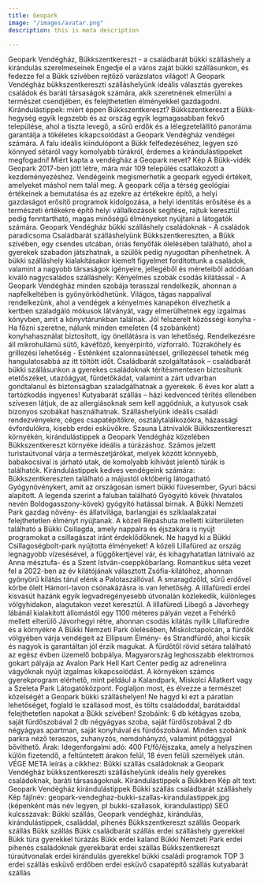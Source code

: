 ```yaml
---
title: Geopark
image: "/images/avatar.png"
description: this is meta description

---
```


Geopark Vendégház, Bükkszentkereszt - a családbarát bükki szálláshely a kirándulás szerelmeseinek
Engedje el a város zaját bükki szállásunkon, és fedezze fel a Bükk szívében rejtőző varázslatos világot! A Geopark Vendégház bükkszentkereszti szálláshelyünk ideális választás gyerekes családok és baráti társaságok számára, akik szeretnének elmerülni a természet csendjében, és felejthetetlen élményekkel gazdagodni.
Kirándulástippek: miért éppen Bükkszentkereszt?
Bükkszentkereszt a Bükk-hegység egyik legszebb és az ország egyik legmagasabban fekvő települése, ahol a tiszta levegő, a sűrű erdők és a lélegzetelállító panoráma garantálja a tökéletes kikapcsolódást a Geopark Vendégház vendégei számára. A falu ideális kiindulópont a Bükk felfedezéséhez, legyen szó könnyed sétáról vagy komolyabb túrákról, érdemes a kirándulástippeket megfogadni!
Miért kapta a vendégház a Geopark nevet?
Kép
A Bükk-vidék Geopark 2017-ben jött létre, mára már 109 település csatlakozott a kezdeményezéshez. Vendégeink megismerhetik a geopark egyedi értékeit, amelyeket máshol nem talál meg. A geopark célja a térség geológiai értékeinek a bemutatása és az ezekre az értékekre építő, a helyi gazdaságot erősítő programok kidolgozása, a helyi identitás erősítése és a természeti értékekre építő helyi vállalkozások segítése, rajtuk keresztül pedig fenntartható, magas minőségű élményeket nyújtani a látogatók számára.
Geopark Vendégház bükki szálláshely családoknak - A családok paradicsoma
Családbarát szálláshelyünk Bükkszentkereszten, a Bükk szívében, egy csendes utcában, óriás fenyőfák ölelésében található, ahol a gyerekek szabadon játszhatnak, a szülők pedig nyugodtan pihenhetnek. A bükki szálláshely kialakításakor kiemelt figyelmet fordítottunk a családok, valamint a nagyobb társaságok igényeire, jellegéből és méreteiből adódóan kiváló nagycsaládos szálláshely:
Kényelmes szobák csodás kilátással - A Geopark Vendégház minden szobája terasszal rendelkezik, ahonnan a napfelkeltében is gyönyörködhetünk.
Világos, tágas nappalival rendelkezünk, ahol a vendégek a kényelmes kanapékon élvezhetik a kertben szaladgáló mókusok látványát, vagy elmerülhetnek egy izgalmas könyvben, amit a könyvtárunkban találnak.
Jól felszerelt közösségi konyha - Ha főzni szeretne, nálunk minden emeleten (4 szobánként) konyhahasználat biztosított, így önellátásra is van lehetőség. Rendelkezésre áll mikrohullámú sütő, kávéfőző, kenyérpirító, vízforraló.
Tűzrakóhely és grillezési lehetőség - Esténként szalonnasütéssel, grillezéssel tehetik még hangulatosabbá az itt töltött időt.
Családbarát szolgáltatások – családbarát bükki szállásunkon a gyerekes családoknak térítésmentesen biztosítunk etetőszéket, utazóágyat, fürdetőkádat, valamint a zárt udvarban gondtalanul és biztonságban szaladgálhatnak a gyerekek. 6 éves kor alatt a tartózkodás ingyenes!
Kutyabarát szállás – házi kedvenced térítés ellenében szívesen látjuk, de az allergiásoknak sem kell aggódniuk, a kutyusok csak bizonyos szobákat használhatnak.
Szálláshelyünk ideális családi rendezvényekre, céges csapatépítőkre, osztálytalálkozókra, házassági évfordulókra, kisebb erdei esküvőkre.
Szauna
Látnivalók Bükkszentkereszt környékén, kirándulástippek a Geopark Vendégház közelében
Bükkszentkereszt környéke ideális a túrázáshoz. Számos jelzett turistaútvonal várja a természetjárókat, melyek között könnyebb, babakocsival is járható utak, de komolyabb kihívást jelentő túrák is találhatók. Kirándulástippek kedves vendégeink számára:
Bükkszentkereszten található a májustól októberig látogatható Gyógynövénykert, amit az országosan ismert bükki füvesember, Gyuri bácsi alapított. A legenda szerint a faluban található Gyógyító kövek (hivatalos nevén Boldogasszony-kövek) gyógyító hatással bírnak.
A Bükki Nemzeti Park gazdag növény- és állatvilága, barlangjai és sziklaalakzatai felejthetetlen élményt nyújtanak. A közeli Répáshuta melletti külterületen található a Bükki Csillagda, amely nappalra és éjszakára is nyújt programokat a csillagászat iránt érdeklődőknek. Ne hagyd ki a Bükki Csillagoségbolt-park nyújtotta élményeket!
A közeli Lillafüred az ország legnagyobb vízesésével, a függőkertjével vár, és kihagyhatatlan látnivaló az Anna mésztufa- és a Szent István-cseppkőbarlang. Romantikus séta vezet fel a 2022-ben az év kilátójának választott Zsófia-kilátóhoz, ahonnan gyönyörű kilátás tárul elénk a Palotaszállóval. A smaragdzöld, sűrű erdővel körbe ölelt Hámori-tavon csónakázásra is van lehetőség. A lillafüredi erdei kisvasút hazánk egyik legvadregényesebb útvonalán közlekedik, különleges völgyhidakon, alagutakon vezet keresztül. A lillafüredi Libegő a Jávorhegy lábánál kialakított állomástól egy 1100  méteres pályán vezet a Fehérkő mellett elterülő Jávorhegyi rétre, ahonnan csodás kilátás nyílik Lillafüredre és a környékre
A Bükki Nemzeti Park ölelésében, Miskolctapolcán, a fürdők völgyében várja vendégeit az Ellipsum Élmény- és Strandfürdő, ahol kicsik és nagyok is garantáltan jól érzik magukat. A fürdőtől rövid sétára található az egész évben üzemelő bobpálya. Magyarország leghosszabb elektromos gokart pályája az Avalon Park Hell Kart Center pedig az adrenelinra vágyóknak nyújt izgalmas kikapcsolódást.
A környéken számos gyerekprogram elérhető, mint például a Kalandpark, Miskolci Állatkert vagy a Szeleta Park Látogatóközpont.
Foglaljon most, és élvezze a természet közelségét a Geopark bükki szálláshelyen!
Ne hagyd ki ezt a páratlan lehetőséget, foglald le szállásod most, és tölts családoddal, barátaiddal felejthetetlen napokat a Bükk szívében!
Szobáink:
6 db kétágyas szoba, saját fürdőszobával
2 db négyágyas szoba, saját fürdőszobával
2 db négyágyas apartman, saját konyhával és fürdőszobával.
Minden szobánk parkra néző teraszos, zuhanyzós, nemdohányzó, valamint pótággyal bővíthető.
Árak:
Idegenforgalmi adó: 400 Ft/fő/éjszaka, amely a helyszínen külön fizetendő, a feltüntetett árakon felül, 18 éven felüli személyek után.
VÉGE
META leírás a cikkhez: Bükki szállás családoknak a Geopark Vendégház bükkszentkereszti szálláshelyünk ideális hely gyerekes családoknak, baráti társaságoknak. Kirándulástippek a Bükkben 
Kép alt text: Geopark Vendégház kirándulástippek Bükki szállás családbarát szálláshely
Kép fájlnév: geopark-vendeghaz-bukki-szallas-kirandulastippek.jpg (képenként más név legyen, pl bukki-szallasok, kirandulastipp)
SEO kulcsszavak: Bükki szállás, Geopark vendégház, kirándulás, kirándulástippek, családdal, pihenés
Bükkszentkereszt szállás
Geopark szállás
Bükk szállás
Bükk családbarát szállás
erdei szálláshely gyerekkel
Bükk túra gyerekkel
túrázás Bükk
erdei kaland
Bükki Nemzeti Park
erdei pihenés családoknak
gyerekbarát erdei szállás
Bükkszentkereszt túraútvonalak
erdei kirándulás gyerekkel
bükki családi programok
TOP 3 erdei szállás
esküvő erdőben
erdei esküvő
csapatépítő szállás
kutyabarát szállás

